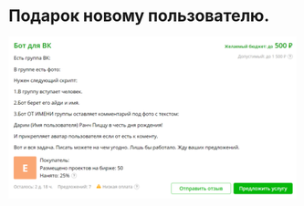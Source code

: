 # Подарок новому пользователю.
![Фриланс заказ](https://github.com/Cimer17/Gift_new_people/raw/master/frilans.png)
